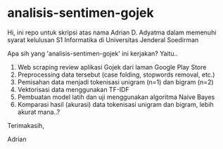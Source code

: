 # analisis-sentimen-gojek

Hi, ini repo untuk skripsi atas nama Adrian D. Adyatma dalam memenuhi syarat kelulusan S1 Informatika di Universitas Jenderal Soedirman

Apa sih yang 'analisis-sentimen-gojek' ini kerjakan? Yaitu..
1. Web scraping review aplikasi Gojek dari laman Google Play Store
2. Preprocessing data tersebut (case folding, stopwords removal, etc.)
3. Pemisahan data menjadi tokenisasi unigram (n=1) dan bigram (n=2)
4. Vektorisasi data menggunakan TF-IDF
5. Pembuatan model latih dan uji menggunakan algoritma Naive Bayes
6. Komparasi hasil (akurasi) data tokenisasi unigram dan bigram, lebih akurat mana..?

Terimakasih,

Adrian
